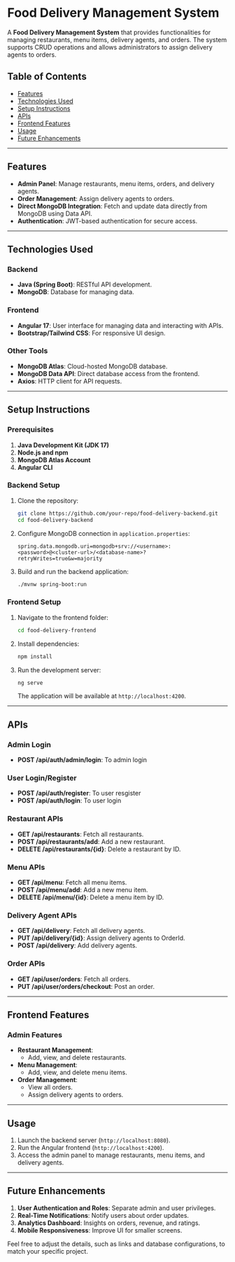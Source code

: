
# Food Delivery Management System

A **Food Delivery Management System** that provides functionalities for managing restaurants, menu items, delivery agents, and orders. The system supports CRUD operations and allows administrators to assign delivery agents to orders.

## Table of Contents
- [Features](#features)
- [Technologies Used](#technologies-used)
- [Setup Instructions](#setup-instructions)
- [APIs](#apis)
- [Frontend Features](#frontend-features)
- [Usage](#usage)
- [Future Enhancements](#future-enhancements)

---

## Features
- **Admin Panel**: Manage restaurants, menu items, orders, and delivery agents.
- **Order Management**: Assign delivery agents to orders.
- **Direct MongoDB Integration**: Fetch and update data directly from MongoDB using Data API.
- **Authentication**: JWT-based authentication for secure access.

---

## Technologies Used
### Backend
- **Java (Spring Boot)**: RESTful API development.
- **MongoDB**: Database for managing data.

### Frontend
- **Angular 17**: User interface for managing data and interacting with APIs.
- **Bootstrap/Tailwind CSS**: For responsive UI design.

### Other Tools
- **MongoDB Atlas**: Cloud-hosted MongoDB database.
- **MongoDB Data API**: Direct database access from the frontend.
- **Axios**: HTTP client for API requests.

---

## Setup Instructions
### Prerequisites
1. **Java Development Kit (JDK 17)**
2. **Node.js and npm**
3. **MongoDB Atlas Account**
4. **Angular CLI**

### Backend Setup
1. Clone the repository:
   ```bash
   git clone https://github.com/your-repo/food-delivery-backend.git
   cd food-delivery-backend
   ```
2. Configure MongoDB connection in `application.properties`:
   ```properties
   spring.data.mongodb.uri=mongodb+srv://<username>:<password>@<cluster-url>/<database-name>?retryWrites=true&w=majority
   ```
3. Build and run the backend application:
   ```bash
   ./mvnw spring-boot:run
   ```

### Frontend Setup
1. Navigate to the frontend folder:
   ```bash
   cd food-delivery-frontend
   ```
2. Install dependencies:
   ```bash
   npm install
   ```
3. Run the development server:
   ```bash
   ng serve
   ```
   The application will be available at `http://localhost:4200`.

---

## APIs

### Admin Login
- **POST /api/auth/admin/login**: To admin login

### User Login/Register
- **POST /api/auth/register**: To user resgister
- **POST /api/auth/login**: To user login

### Restaurant APIs
- **GET /api/restaurants**: Fetch all restaurants.
- **POST /api/restaurants/add**: Add a new restaurant.
- **DELETE /api/restaurants/{id}**: Delete a restaurant by ID.

### Menu APIs
- **GET /api/menu**: Fetch all menu items.
- **POST /api/menu/add**: Add a new menu item.
- **DELETE /api/menu/{id}**: Delete a menu item by ID.

### Delivery Agent APIs
- **GET /api/delivery**: Fetch all delivery agents.
- **PUT /api/delivery/{id}**: Assign delivery agents to OrderId.
- **POST /api/delivery**: Add delivery agents.

### Order APIs
- **GET /api/user/orders**: Fetch all orders.
- **PUT /api/user/orders/checkout**: Post an order.

---

## Frontend Features
### Admin Features
- **Restaurant Management**:
  - Add, view, and delete restaurants.
- **Menu Management**:
  - Add, view, and delete menu items.
- **Order Management**:
  - View all orders.
  - Assign delivery agents to orders.

---

## Usage
1. Launch the backend server (`http://localhost:8080`).
2. Run the Angular frontend (`http://localhost:4200`).
3. Access the admin panel to manage restaurants, menu items, and delivery agents.

---

## Future Enhancements
1. **User Authentication and Roles**: Separate admin and user privileges.
2. **Real-Time Notifications**: Notify users about order updates.
3. **Analytics Dashboard**: Insights on orders, revenue, and ratings.
4. **Mobile Responsiveness**: Improve UI for smaller screens.


Feel free to adjust the details, such as links and database configurations, to match your specific project.
